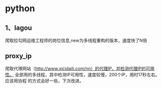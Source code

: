 # python

## 1、lagou
爬取拉勾网运维工程师的岗位信息,new为多线程重构的版本，速度快了N倍

## proxy_ip
爬取代理网站（http://www.xicidaili.com/nn）的代理IP，并检测代理IP的可用性。
全部用的多线程，其中检测IP可用性，速度较慢，200个IP，用时17秒左右。应该用协程
的方式会好一些，下次改进。

